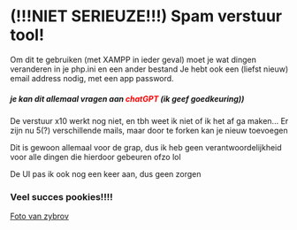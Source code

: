 <h1>(!!!NIET SERIEUZE!!!) Spam verstuur tool!</h1>

Om dit te gebruiken (met XAMPP in ieder geval) moet je wat dingen veranderen in je php.ini en een ander bestand
Je hebt ook een (liefst nieuw) email address nodig, met een app password.

<h5>je kan dit allemaal vragen aan <span style="color: red">chatGPT</span> (ik geef goedkeuring))</h5>

De verstuur x10 werkt nog niet, en tbh weet ik niet of ik het af ga maken...
Er zijn nu 5(?) verschillende mails, maar door te forken kan je nieuw toevoegen

Dit is gewoon allemaal voor de grap, dus ik heb geen verantwoordelijkheid voor alle dingen die hierdoor gebeuren ofzo lol

De UI pas ik ook nog een keer aan, dus geen zorgen

<h3>Veel succes pookies!!!!</h3>

[Foto van zybrov](https://github.com/user-attachments/assets/950bf311-2912-47fe-b41e-2bc6533872d0)
